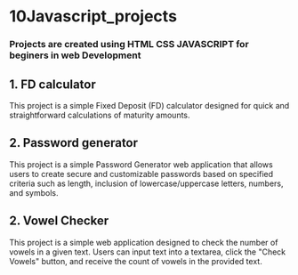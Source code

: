 # 10Javascript_projects
### Projects are created using HTML CSS JAVASCRIPT for beginers in web Development
## 1. FD calculator
This project is a simple Fixed Deposit (FD) calculator designed for quick and straightforward calculations of maturity amounts.
## 2. Password generator
This project is a simple Password Generator web application that allows users to create secure and customizable passwords based on specified criteria such as length, inclusion of lowercase/uppercase letters, numbers, and symbols.
## 2. Vowel Checker
This project is a simple web application designed to check the number of vowels in a given text. Users can input text into a textarea, click the "Check Vowels" button, and receive the count of vowels in the provided text.
